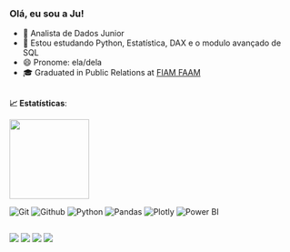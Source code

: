 ### Olá, eu sou a Ju! 

- 🔭 Analista de Dados Junior
- 🌱 Estou estudando Python, Estatística, DAX e o modulo avançado de SQL
- 😄 Pronome: ela/dela
- 🎓 Graduated in Public Relations at [FIAM FAAM](https://www.linkedin.com/school/fiamfaam/)

##
<b> :chart_with_upwards_trend: Estatísticas</b>:

<a href="https://github.com/Julianeris">
  <img height="140em" src="https://github-readme-stats.vercel.app/api?username=Julianeris&show_icons=true&theme=dark&include_commits=true"/>
</a>
 
  
  ![Git](https://img.shields.io/badge/-Git-black?style=flat-square&logo=Git)
  ![Github](https://img.shields.io/badge/-Github-black?style=flat-square&logo=Github)
  ![Python](https://img.shields.io/badge/-Python-black?style=flat-square&logo=Python)
  ![Pandas](https://img.shields.io/badge/-Pandas-black?style=flat-square&logo=Pandas)
  ![Plotly](https://img.shields.io/badge/-Plotly-black?style=flat-square&logo=Plotly)
  ![Power BI](https://img.shields.io/badge/-Power%20BI-black?style=plastic&logo=Power-BI) 
  ##
<div> 
  <a href="https://instagram.com/julesays" target="_blank"><img src="https://img.shields.io/badge/-Instagram-%23E4405F?style=for-the-badge&logo=instagram&logoColor=white" target="_blank"></a>
 <a href="https://discord.gg/Juless#0392" target="_blank"><img src="https://img.shields.io/badge/Discord-7289DA?style=for-the-badge&logo=discord&logoColor=white" target="_blank"></a> 
  <a href = "mailto:julianlima@outlook.com"><img src="https://img.shields.io/badge/-Outlook-%23333?style=for-the-badge&logo=gmail&logoColor=white" target="_blank"></a>
  <a href="https://www.linkedin.com/in/júlia-lima-5a647a120" target="_blank"><img src="https://img.shields.io/badge/-LinkedIn-%230077B5?style=for-the-badge&logo=linkedin&logoColor=white" target="_blank"></a> 

 


  
</div>


